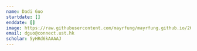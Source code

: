 ```yaml
---
name: Dadi Guo
startdate: []
enddate: []
image: https://raw.githubusercontent.com/mayrfung/mayrfung.github.io/265750c18c9894f07d6a6e1f15e0a1b3665d4f8b/DadiGuo.jpg
email: dguo@connect.ust.hk
scholar: 5yHRd6kAAAAJ
---
```

